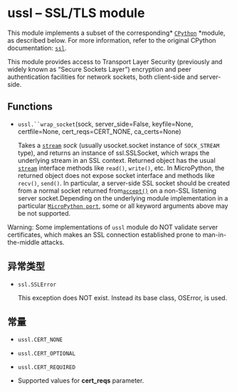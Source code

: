 # ussl – SSL/TLS module

This module implements a subset of the corresponding* [`CPython`](http://docs.micropython.org/en/latest/reference/glossary.html#term-cpython) *module, as described below. For more information, refer to the original CPython documentation: [`ssl`](https://docs.python.org/3.5/library/ssl.html#module-ssl).

This module provides access to Transport Layer Security (previously and widely known as “Secure Sockets Layer”) encryption and peer authentication facilities for network sockets, both client-side and server-side.

## Functions

- `ussl.``wrap_socket`(sock, server_side=False, keyfile=None, certfile=None, cert_reqs=CERT_NONE, ca_certs=None)

  Takes a [`stream`](http://docs.micropython.org/en/latest/reference/glossary.html#term-stream) *sock* (usually usocket.socket instance of `SOCK_STREAM` type), and returns an instance of ssl.SSLSocket, which wraps the underlying stream in an SSL context. Returned object has the usual [`stream`](http://docs.micropython.org/en/latest/reference/glossary.html#term-stream) interface methods like `read()`, `write()`, etc. In MicroPython, the returned object does not expose socket interface and methods like `recv()`, `send()`. In particular, a server-side SSL socket should be created from a normal socket returned from[`accept()`](http://docs.micropython.org/en/latest/library/usocket.html#usocket.socket.accept) on a non-SSL listening server socket.Depending on the underlying module implementation in a particular [`MicroPython port`](http://docs.micropython.org/en/latest/reference/glossary.html#term-micropython-port), some or all keyword arguments above may be not supported.

Warning: Some implementations of `ussl` module do NOT validate server certificates, which makes an SSL connection established prone to man-in-the-middle attacks.

## 异常类型

- `ssl.SSLError`

  This exception does NOT exist. Instead its base class, OSError, is used.

## 常量

- `ussl.CERT_NONE`

- `ussl.CERT_OPTIONAL`

- `ussl.CERT_REQUIRED`
- Supported values for **cert_reqs** parameter.